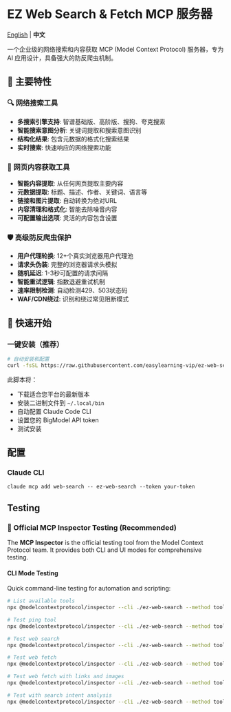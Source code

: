 # EZ Web Search & Fetch MCP 服务器

[English](README.md) | **中文**

一个企业级的网络搜索和内容获取 MCP (Model Context Protocol) 服务器，专为 AI 应用设计，具备强大的防反爬虫机制。

## 🌟 主要特性

### 🔍 网络搜索工具
- **多搜索引擎支持**: 智谱基础版、高阶版、搜狗、夸克搜索
- **智能搜索意图分析**: 关键词提取和搜索意图识别
- **结构化结果**: 包含元数据的格式化搜索结果
- **实时搜索**: 快速响应的网络搜索功能

### 📄 网页内容获取工具
- **智能内容提取**: 从任何网页提取主要内容
- **元数据提取**: 标题、描述、作者、关键词、语言等
- **链接和图片提取**: 自动转换为绝对URL
- **内容清理和格式化**: 智能去除噪音内容
- **可配置输出选项**: 灵活的内容包含设置

### 🛡️ 高级防反爬虫保护
- **用户代理轮换**: 12+个真实浏览器用户代理池
- **请求头伪装**: 完整的浏览器请求头模拟
- **随机延迟**: 1-3秒可配置的请求间隔
- **智能重试逻辑**: 指数退避重试机制
- **速率限制检测**: 自动检测429、503状态码
- **WAF/CDN绕过**: 识别和绕过常见阻断模式


## 🚀 快速开始

### 一键安装（推荐）

```bash
# 自动安装和配置
curl -fsSL https://raw.githubusercontent.com/easylearning-vip/ez-web-search/main/install.sh | bash
```

此脚本将：
- 下载适合您平台的最新版本
- 安装二进制文件到 `~/.local/bin`
- 自动配置 Claude Code CLI
- 设置您的 BigModel API token
- 测试安装

## 配置

### Claude CLI

```
claude mcp add web-search -- ez-web-search --token your-token
```


## Testing

### 🔧 Official MCP Inspector Testing (Recommended)

The **MCP Inspector** is the official testing tool from the Model Context Protocol team. It provides both CLI and UI modes for comprehensive testing.

#### CLI Mode Testing

Quick command-line testing for automation and scripting:

```bash
# List available tools
npx @modelcontextprotocol/inspector --cli ./ez-web-search --method tools/list

# Test ping tool
npx @modelcontextprotocol/inspector --cli ./ez-web-search --method tools/call --tool-name ping

# Test web search
npx @modelcontextprotocol/inspector --cli ./ez-web-search --method tools/call --tool-name ez_web_search --tool-arg query="Go programming tutorial"

# Test web fetch
npx @modelcontextprotocol/inspector --cli ./ez-web-search --method tools/call --tool-name ez_web_fetch --tool-arg url="https://www.easylearning.vip"

# Test web fetch with links and images
npx @modelcontextprotocol/inspector --cli ./ez-web-search --method tools/call --tool-name ez_web_fetch --tool-arg url="https://www.easylearning.vip" --tool-arg include_links=true --tool-arg include_images=true

# Test with search intent analysis
npx @modelcontextprotocol/inspector --cli ./ez-web-search --method tools/call --tool-name ez_web_search --tool-arg query="MCP testing" --tool-arg search_intent=true
```
